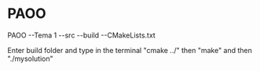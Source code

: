 # PAOO
PAOO
  --Tema 1
      --src
      --build
      --CMakeLists.txt

Enter build folder and type in the terminal "cmake ../" then "make" and then "./mysolution"
